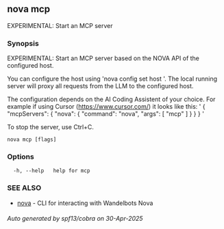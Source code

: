 ## nova mcp

EXPERIMENTAL: Start an MCP server

### Synopsis

EXPERIMENTAL: Start an MCP server based on the NOVA API of the configured host.

You can configure the host using 'nova config set host <host>'.
The local running server will proxy all requests from the LLM to the configured host.

The configuration depends on the AI Coding Assistent of your choice.
For example if using Cursor (https://www.cursor.com/) it looks like this:
'
{
  "mcpServers": {
    "nova": {
      "command": "nova",
      "args": [
        "mcp"
      ]
    }
  }
}
'

To stop the server, use Ctrl+C.


```
nova mcp [flags]
```

### Options

```
  -h, --help   help for mcp
```

### SEE ALSO

* [nova](nova.md)	 - CLI for interacting with Wandelbots Nova

###### Auto generated by spf13/cobra on 30-Apr-2025

